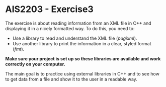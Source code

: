 # AIS2203 - Exercise3

The exercise is about reading information from an XML file in C++ and displaying it in a nicely formatted way. To do this, you need to:


* Use a library to read and understand the XML file (_pugixml_).
* Use another library to print the information in a clear, styled format (_fmt_).

__Make sure your project is set up so these libraries are available and work correctly on your computer.__

The main goal is to practice using external libraries in C++ and to see how to get data from a file and show it to the user in a readable way.
